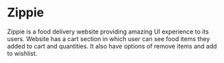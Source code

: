 # Zippie 
Zippie is a food delivery website providing amazing UI experience to its users. 
Website has a cart section in which user can see food items they added to cart and quantities. It also have options of remove items and add to wishlist.
